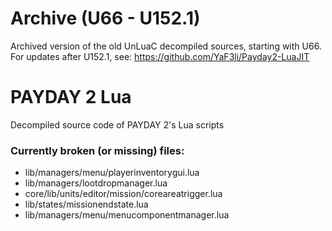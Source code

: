# Archive (U66 - U152.1)
Archived version of the old UnLuaC decompiled sources, starting with U66.
For updates after U152.1, see: https://github.com/YaF3li/Payday2-LuaJIT

# PAYDAY 2 Lua
Decompiled source code of PAYDAY 2's Lua scripts

### Currently broken (or missing) files:
* lib/managers/menu/playerinventorygui.lua
* lib/managers/lootdropmanager.lua
* core/lib/units/editor/mission/coreareatrigger.lua
* lib/states/missionendstate.lua
* lib/managers/menu/menucomponentmanager.lua